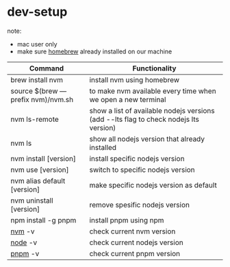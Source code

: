 # dev-setup

note:
- mac user only
- make sure [homebrew](https://brew.sh/) already installed on our machine

| Command                                 | Functionality                                                                         |
| --------------------------------------- | ------------------------------------------------------------------------------------- |
| brew install nvm                        | install nvm using homebrew                                                            |
| source $(brew —prefix nvm)/nvm.sh       | to make nvm available every time when we open a new terminal                          |
| nvm ls-remote                           | show a list of available nodejs versions (add --lts flag to check nodejs lts version) |
| nvm ls                                  | show all nodejs version that already installed                                        |
| nvm install [version]                   | install specific nodejs version                                                       |
| nvm use [version]                       | switch to specific nodejs version                                                     |
| nvm alias default [version]             | make specific nodejs version as default                                               |
| nvm uninstall [version]                 | remove spesific nodejs version                                                        |
| npm install -g pnpm                     | install pnpm using npm                                                                |
| [nvm](https://github.com/nvm-sh/nvm) -v | check current nvm version                                                             |
| [node](https://nodejs.org/en) -v        | check current nodejs version                                                          |
| [pnpm](https://pnpm.io/installation) -v | check current pnpm version                                                            |
